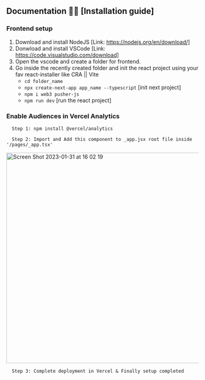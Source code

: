 ## Documentation 🚀🚀 [Installation guide]

   ### Frontend setup
   1. Download and install NodeJS [Link: https://nodejs.org/en/download/]
   2. Donwload and install VSCode [Link: https://code.visualstudio.com/download]
   3. Open the vscode and create a folder for frontend.
   4. Go inside the recently created folder and init the react project using your fav react-installer like CRA || Vite
      - ``` cd folder_name ```
      - ``` npx create-next-app app_name --typescript ``` [init next project]
      - ``` npm i web3 pusher-js ```
      - ``` npm run dev ``` [run the react project]


   ### Enable Audiences in Vercel Analytics
      Step 1: npm install @vercel/analytics
      
      Step 2: Import and Add this component to _app.jsx root file inside  '/pages/_app.tsx'
<img width="552" alt="Screen Shot 2023-01-31 at 16 02 19" src="https://user-images.githubusercontent.com/64581460/215733464-ad0fba53-b3b7-4c11-9fa9-b15cf9db606d.png">
   
      Step 3: Complete deployment in Vercel & Finally setup completed

